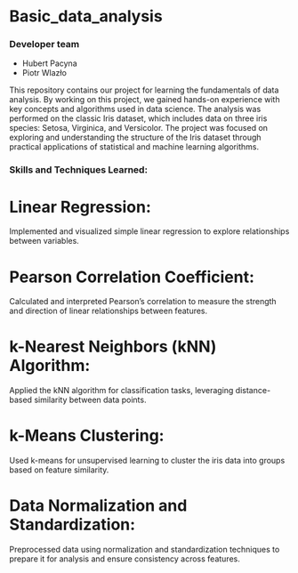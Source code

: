 # Basic_data_analysis

### Developer team

- Hubert Pacyna
- Piotr Wlazło

This repository contains our project for learning the fundamentals of data analysis. By working on this project, we gained hands-on experience with key concepts and algorithms used in data science. The analysis was performed on the classic Iris dataset, which includes data on three iris species: Setosa, Virginica, and Versicolor. The project was focused on exploring and understanding the structure of the Iris dataset through practical applications of statistical and machine learning algorithms. 

### Skills and Techniques Learned:
# Linear Regression:
Implemented and visualized simple linear regression to explore relationships between variables.
# Pearson Correlation Coefficient:
Calculated and interpreted Pearson’s correlation to measure the strength and direction of linear relationships between features.
# k-Nearest Neighbors (kNN) Algorithm:
Applied the kNN algorithm for classification tasks, leveraging distance-based similarity between data points.
# k-Means Clustering:
Used k-means for unsupervised learning to cluster the iris data into groups based on feature similarity.
# Data Normalization and Standardization:
Preprocessed data using normalization and standardization techniques to prepare it for analysis and ensure consistency across features.



